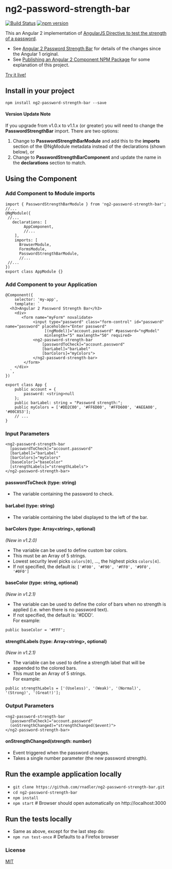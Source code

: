 # ng2-password-strength-bar

[![Build Status](https://travis-ci.org/rnadler/ng2-password-strength-bar.svg?branch=master)](https://travis-ci.org/rnadler/ng2-password-strength-bar)
[![npm version](https://badge.fury.io/js/ng2-password-strength-bar.svg)](https://badge.fury.io/js/ng2-password-strength-bar)

This an Angular 2 implementation of [AngularJS Directive to test the strength of a password](https://blog.brunoscopelliti.com/angularjs-directive-to-test-the-strength-of-a-password/).
- See [Angular 2 Password Strength Bar](http://rdn-consulting.com/blog/2016/09/28/angular-2-password-strength-bar/) for details of the changes since the Angular 1 original.
- See [Publishing an Angular 2 Component NPM Package](http://rdn-consulting.com/blog/2016/12/09/publishing-an-angular-2-component-npm-package/) for some explanation of this project.

[Try it live!](https://plnkr.co/edit/z0x5gG?p=preview)

## Install in your project

`npm install ng2-password-strength-bar --save`

#### Version Update Note

If you upgrade from v1.0.x to v1.1.x (or greater) you will need to change the **PasswordStrengthBar** import. There are two options:
 1. Change to **PasswordStrengthBarModule** and add this to the **imports** section of the @NgModule metadata instead of the declarations (shown below), or
 2. Change to **PasswordStrengthBarComponent** and update the name in the **declarations** section to match.

## Using the Component
### Add Component to Module imports
```angular2html
import { PasswordStrengthBarModule } from 'ng2-password-strength-bar';
//...
@NgModule({
 //...
   declarations: [
        AppComponent,
        //...
    ],
    imports: [
      BrowserModule,
      FormsModule,
      PasswordStrengthBarModule,
      //...
 //...
})
export class AppModule {}
```
### Add Component to your Application
```angular2html
@Component({
    selector: 'my-app',
    template: `
  <h3>Angular 2 Password Strength Bar</h3>
    <div>
       <form name="myForm" novalidate>
            <input type="password" class="form-control" id="password" name="password" placeholder="Enter password"
                 [(ngModel)]="account.password" #password="ngModel"
                 minlength="5" maxlength="50" required>
            <ng2-password-strength-bar
                [passwordToCheck]="account.password"
                [barLabel]="barLabel"
                [barColors]="myColors">
            </ng2-password-strength-bar>
        </form>
    </div>
  `,
})
```
```angular2html
export class App {
    public account = {
        password: <string>null
    };
    public barLabel: string = "Password strength:";
    public myColors = ['#DD2C00', '#FF6D00', '#FFD600', '#AEEA00', '#00C853'];
    // ...
}
```
### Input Parameters
```angular2html
<ng2-password-strength-bar
  [passwordToCheck]="account.password"
  [barLabel]="barLabel"
  [barColors]="myColors"
  [baseColor]="baseColor"
  [strengthLabels]="strengthLabels">
</ng2-password-strength-bar>
```
#### passwordToCheck (type: string)

- The variable containing the password to check.

#### barLabel (type: string)

- The variable containing the label displayed to the left of the bar.

#### barColors (type: Array\<string\>, optional)
_(New in v1.2.0)_
- The variable can be used to define custom bar colors.<br>
- This must be an Array of 5 strings.<br>
- Lowest security level picks `colors[0]`, ..., the highest picks `colors[4]`.<br>
- If not specified, the default is: `['#F00', '#F90', '#FF0', '#9F0', '#0F0']`

#### baseColor (type: string, optional)
_(New in v1.2.1)_
- The variable can be used to define the color of bars when no strength is applied (i.e. when there is no password text).<br>
- If not specified, the default is: '#DDD'.<br>
For example:
```angular2html
public baseColor = '#FFF';
```

#### strengthLabels (type: Array\<string\>, optional)
_(New in v1.2.1)_
- The variable can be used to define a strength label that will be appended to the colored bars.<br>
- This must be an Array of 5 strings.<br>
For example:
```angular2html
public strengthLabels = ['(Useless)', '(Weak)', '(Normal)', '(Strong)', '(Great!)'];
```

### Output Parameters
```angular2html
<ng2-password-strength-bar
  [passwordToCheck]="account.password"
  (onStrengthChanged)="strengthChanged($event)">
</ng2-password-strength-bar>
```
#### onStrengthChanged(strength: number)
- Event triggered when the password changes.
- Takes a single number parameter (the new password strength).

## Run the example application locally
- `git clone https://github.com/rnadler/ng2-password-strength-bar.git`
- `cd ng2-password-strength-bar`
- `npm install`
- `npm start` # Browser should open automatically on http://localhost:3000

## Run the tests locally
- Same as above, except for the last step do:
- `npm run test-once`  # Defaults to a Firefox browser

### License

[MIT](https://tldrlegal.com/license/mit-license)
